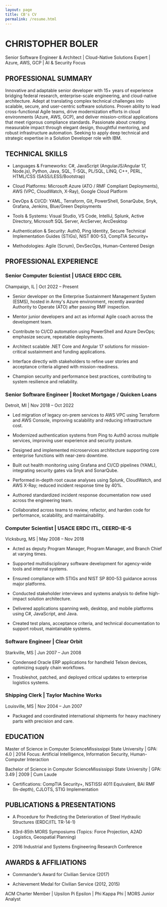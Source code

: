 ```yaml
---
layout: page
title: CB's CV
permalink: /resume.html
---
```


# CHRISTOPHER BOLER

Senior Software Engineer & Architect | Cloud-Native Solutions Expert | Azure, AWS, GCP | AI & Security Focus

## PROFESSIONAL SUMMARY

Innovative and adaptable senior developer with 15+ years of experience bridging federal research, enterprise-scale engineering, and cloud-native architecture. Adept at translating complex technical challenges into scalable, secure, and user-centric software solutions. Proven ability to lead cross-functional Agile teams, drive modernization efforts in cloud environments (Azure, AWS, GCP), and deliver mission-critical applications that meet rigorous compliance standards. Passionate about creating measurable impact through elegant design, thoughtful mentoring, and robust infrastructure automation. Seeking to apply deep technical and strategic expertise in a Solution Developer role with IBM.

## TECHNICAL SKILLS

* Languages & Frameworks: C#, JavaScript (AngularJS/Angular 17, Node.js), Python, Java, SQL, T-SQL, PL/SQL, LINQ, C++, PERL, HTML/CSS (SASS/LESS/Bootstrap)

* Cloud Platforms: Microsoft Azure (ATO / RMF Compliant Deployments), AWS (VPC, CloudWatch, X-Ray), Google Cloud Platform

* DevOps & CI/CD: YAML, Terraform, Git, PowerShell, SonarQube, Snyk, Grafana, Jenkins, Blue/Green Deployments

* Tools & Systems: Visual Studio, VS Code, IntelliJ, Splunk, Active Directory, Microsoft SQL Server, ArcServer, ArcDesktop

* Authentication & Security: Auth0, Ping Identity, Secure Technical Implementation Guides (STIGs), NIST 800-53, CompTIA Security+

* Methodologies: Agile (Scrum), DevSecOps, Human-Centered Design

## PROFESSIONAL EXPERIENCE

### Senior Computer Scientist | USACE ERDC CERL

Champaign, IL | Oct 2022 – Present

* Senior developer on the Enterprise Sustainment Management System (ESMS), hosted in Army's Azure environment, recently awarded Authority to Operate (ATO) after passing RMF inspection.

* Mentor junior developers and act as informal Agile coach across the development team.

* Contribute to CI/CD automation using PowerShell and Azure DevOps; emphasize secure, repeatable deployments.

* Architect scalable .NET Core and Angular 17 solutions for mission-critical sustainment and funding applications.

* Interface directly with stakeholders to refine user stories and acceptance criteria aligned with mission-readiness.

* Champion security and performance best practices, contributing to system resilience and reliability.

### Senior Software Engineer | Rocket Mortgage / Quicken Loans

Detroit, MI | Nov 2018 – Oct 2022

* Led migration of legacy on-prem services to AWS VPC using Terraform and AWS Console, improving scalability and reducing infrastructure cost.

* Modernized authentication systems from Ping to Auth0 across multiple services, improving user experience and security posture.

* Designed and implemented microservices architecture supporting core enterprise functions with near-zero downtime.

* Built out health monitoring using Grafana and CI/CD pipelines (YAML), integrating security gates via Snyk and SonarQube.

* Performed in-depth root cause analyses using Splunk, CloudWatch, and AWS X-Ray; reduced incident response time by 40%.

* Authored standardized incident response documentation now used across the engineering team.

* Collaborated across teams to review, refactor, and harden code for performance, scalability, and maintainability.

### Computer Scientist | USACE ERDC ITL, CEERD-IE-S

Vicksburg, MS | May 2008 – Nov 2018

* Acted as deputy Program Manager, Program Manager, and Branch Chief at varying times.

* Supported multidisciplinary software development for agency-wide tools and internal systems.

* Ensured compliance with STIGs and NIST SP 800-53 guidance across major platforms.

* Conducted stakeholder interviews and systems analysis to define high-impact solution architecture.

* Delivered applications spanning web, desktop, and mobile platforms using C#, JavaScript, and Java.

* Created test plans, acceptance criteria, and technical documentation to support robust, maintainable systems.

### Software Engineer | Clear Orbit

Starkville, MS | Jun 2007 – Jun 2008

* Condensed Oracle ERP applications for handheld Telxon devices, optimizing supply chain workflows.

* Troubleshot, patched, and deployed critical updates to enterprise logistics systems.

### Shipping Clerk | Taylor Machine Works

Louisville, MS | Nov 2004 – Jun 2007

* Packaged and coordinated international shipments for heavy machinery parts with precision and care.

## EDUCATION

Master of Science in Computer ScienceMississippi State University | GPA: 4.0 | 2014  Focus: Artificial Intelligence, Information Security, Human-Computer Interaction

Bachelor of Science in Computer ScienceMississippi State University | GPA: 3.49 | 2009 | Cum Laude

* Certifications: CompTIA Security+, NSTISSI 4011 Equivalent, BAI RMF (In-depth), CJLOTS, STIG Implementation

## PUBLICATIONS & PRESENTATIONS

* A Procedure for Predicting the Deterioration of Steel Hydraulic Structures (ERDC/ITL TR-14-1)

* 83rd-85th MORS Symposiums (Topics: Force Projection, A2AD Logistics, Geospatial Planning)

* 2016 Industrial and Systems Engineering Research Conference

## AWARDS & AFFILIATIONS

* Commander’s Award for Civilian Service (2017)

* Achievement Medal for Civilian Service (2012, 2015)

ACM Charter Member | Upsilon Pi Epsilon | Phi Kappa Phi | MORS Junior Analyst
